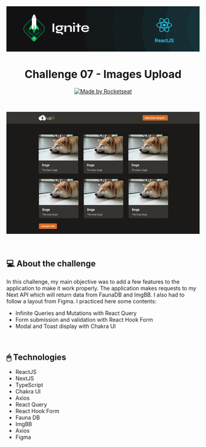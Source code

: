<img src=".github/ignite-reactjs-photo.png" alt="Ignite" >

<h1 align="center">
  Challenge 07 - Images Upload
</h1>

<p align="center">
  <a href="https://rocketseat.com.br">
    <img alt="Made by Rocketseat" src="https://img.shields.io/badge/made%20by-Rocketseat-%2306b656?style=flat-square">
  </a>
</p>

</br>

<p align="center">
  <img src=".github/upfi.PNG" alt="upfi">
</p>

</br>

## 💻 About the challenge

In this challenge, my main objective was to add a few features to the application to make it work properly. The application makes requests to my Next API which will return data from FaunaDB and ImgBB. I also had to follow a layout from Figma.
I practiced here some contents:
- Infinite Queries and Mutations with React Query
- Form submission and validation with React Hook Form
- Modal and Toast display with Chakra UI

</br>

## 🖱 Technologies

- ReactJS
- NextJS
- TypeScript
- Chakra UI
- Axios
- React Query
- React Hook Form
- Fauna DB
- ImgBB
- Axios
- Figma
